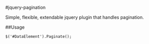 #jquery-pagination

Simple, flexible, extendable jquery plugin that handles pagination.


##Usage

    $('#DataElement').Paginate();




